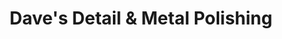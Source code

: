 ---
title: "Dave's Detail & Metal Polishing"
url: /great-falls/daves-detail-und-metal-polishing/
shop: Autoteile
---